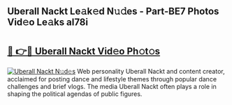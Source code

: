 ## Uberall Nackt Le𝚊k𝚎d N𝚞𝚍es - Part-BE7 Photos Vid𝚎o Le𝚊ks aI78i

# <h2><a href="http://fb4xy97.evod.top/?m=Uberall+Nackt">🔗 👉🔴 Uberall Nackt Vid𝚎o Ph𝚘t𝚘s</a></h2>

[![Uberall Nackt N𝚞d𝚎s](https://i.imgur.com/8V9OHl7.gif)](http://fb4xy97.evod.top/?m=Uberall+Nackt)
Web personality Uberall Nackt and content creator, acclaimed for posting dance and lifestyle themes through popular dance challenges and brief vlogs. The media Uberall Nackt often plays a role in shaping the political agendas of public figures. 
